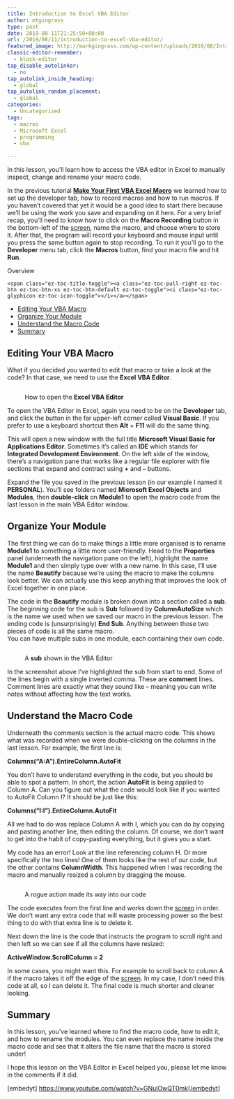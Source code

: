 ```yaml
---
title: Introduction to Excel VBA Editor
author: mtgingrass
type: post
date: 2019-08-11T21:25:50+00:00
url: /2019/08/11/introduction-to-excel-vba-editor/
featured_image: http://markgingrass.com/wp-content/uploads/2019/08/Introduction-to-Excel-VBA-Editor.jpg
classic-editor-remember:
  - block-editor
tap_disable_autolinker:
  - no
tap_autolink_inside_heading:
  - global
tap_autolink_random_placement:
  - global
categories:
  - Uncategorized
tags:
  - macros
  - Microsoft Excel
  - programming
  - vba

---
```

In this lesson, you&#8217;ll learn how to access the VBA editor in Excel to manually inspect, change and rename your macro code.

In the previous tutorial **<a rel="noreferrer noopener" aria-label="Make Your First VBA Excel Macro (opens in a new tab)" href="http://markgingrass.com/2019/08/11/make-your-first-vba-excel-macro/" target="_blank">Make Your First VBA Excel Macro</a>** we learned how to set up the developer tab, how to record macros and how to run macros. If you haven&#8217;t covered that yet it would be a good idea to start there because we&#8217;ll be using the work you save and expanding on it here. For a very brief recap, you&#8217;ll need to know how to click on the **Macro Recording** button in the bottom-left of the <a class="thirstylink" target="_blank" title="Screen" href="https://amzn.to/2LMDuep" data-linkid="814" data-shortcode="true">screen</a>, name the macro, and choose where to store it. After that, the program will record your keyboard and mouse input until you press the same button again to stop recording. To run it you&#8217;ll go to the **Developer** menu tab, click the **Macros** button, find your macro file and hit **Run**. 

<div id="ez-toc-container" class="ez-toc-v2_0_11 counter-hierarchy counter-decimal ez-toc-grey">
  <div class="ez-toc-title-container">
    <p class="ez-toc-title">
      Overview
    </p>
    
    <span class="ez-toc-title-toggle"><a class="ez-toc-pull-right ez-toc-btn ez-toc-btn-xs ez-toc-btn-default ez-toc-toggle"><i class="ez-toc-glyphicon ez-toc-icon-toggle"></i></a></span>
  </div><nav>
  
  <ul class="ez-toc-list ez-toc-list-level-1">
    <li class="ez-toc-page-1 ez-toc-heading-level-2">
      <a class="ez-toc-link ez-toc-heading-1" href="http://markgingrass.com/2019/08/11/introduction-to-excel-vba-editor/#Editing_Your_VBA_Macro" title="Editing Your VBA Macro">Editing Your VBA Macro</a>
    </li>
    <li class="ez-toc-page-1 ez-toc-heading-level-2">
      <a class="ez-toc-link ez-toc-heading-2" href="http://markgingrass.com/2019/08/11/introduction-to-excel-vba-editor/#Organize_Your_Module" title="Organize Your Module">Organize Your Module</a>
    </li>
    <li class="ez-toc-page-1 ez-toc-heading-level-2">
      <a class="ez-toc-link ez-toc-heading-3" href="http://markgingrass.com/2019/08/11/introduction-to-excel-vba-editor/#Understand_the_Macro_Code" title="Understand the Macro Code">Understand the Macro Code</a>
    </li>
    <li class="ez-toc-page-1 ez-toc-heading-level-2">
      <a class="ez-toc-link ez-toc-heading-4" href="http://markgingrass.com/2019/08/11/introduction-to-excel-vba-editor/#Summary" title="Summary">Summary</a>
    </li>
  </ul></nav>
</div>

## <span class="ez-toc-section" id="Editing_Your_VBA_Macro"></span>Editing Your VBA Macro<span class="ez-toc-section-end"></span>

What if you decided you wanted to edit that macro or take a look at the code? In that case, we need to use the **Excel VBA Editor**.<figure class="wp-block-image">

<img src="http://markgingrass.com/wp-content/uploads/2019/08/AwesomeScreenshot-www-youtube-watch-2019-08-11_7_00-1024x581.png" alt="" class="wp-image-942" srcset="https://markgingrass.com/wp-content/uploads/2019/08/AwesomeScreenshot-www-youtube-watch-2019-08-11_7_00-1024x581.png 1024w, https://markgingrass.com/wp-content/uploads/2019/08/AwesomeScreenshot-www-youtube-watch-2019-08-11_7_00-300x170.png 300w, https://markgingrass.com/wp-content/uploads/2019/08/AwesomeScreenshot-www-youtube-watch-2019-08-11_7_00-768x436.png 768w, https://markgingrass.com/wp-content/uploads/2019/08/AwesomeScreenshot-www-youtube-watch-2019-08-11_7_00.png 1903w" sizes="(max-width: 1024px) 100vw, 1024px" /><figcaption>How to open the **Excel VBA Editor**</figcaption></figure> 

To open the VBA Editor in Excel, again you need to be on the **Developer** tab, and click the button in the far upper-left corner called **Visual Basic**. If you prefer to use a keyboard shortcut then **Alt** + **F11** will do the same thing.

This will open a new window with the full title **Microsoft Visual Basic for Applications** **Editor**. Sometimes it&#8217;s called an **IDE** which stands for **Integrated Development Environment**. On the left side of the window, there&#8217;s a navigation pane that works like a regular file explorer with file sections that expand and contract using **+** and **&#8211;** buttons. 

Expand the file you saved in the previous lesson (in our example I named it **PERSONAL**). You&#8217;ll see folders named **Microsoft Excel Objects** and **Modules**, then **double-click** on **Module1** to open the macro code from the last lesson in the main VBA Editor window.

## <span class="ez-toc-section" id="Organize_Your_Module"></span>Organize Your Module<span class="ez-toc-section-end"></span>

The first thing we can do to make things a little more organised is to rename **Module1** to something a little more user-friendly. Head to the **Properties** panel (underneath the navigation pane on the left), highlight the name **Module1** and then simply type over with a new name. In this case, I&#8217;ll use the name **Beautify** because we&#8217;re using the macro to make the columns look better. We can actually use this keep anything that improves the look of Excel together in one place. 

The code in the **Beautify** module is broken down into a section called a **sub**. The beginning code for the sub is **Sub** followed by **ColumnAutoSize** which is the name we used when we saved our macro in the previous lesson. The ending code is (unsurprisingly) **End Sub**. Anything between those two pieces of code is all the same macro.  
You can have multiple subs in one module, each containing their own code.<figure class="wp-block-image">

<img src="http://markgingrass.com/wp-content/uploads/2019/08/AwesomeScreenshot-www-youtube-watch-2019-08-11_7_34-1024x581.png" alt="" class="wp-image-943" srcset="https://markgingrass.com/wp-content/uploads/2019/08/AwesomeScreenshot-www-youtube-watch-2019-08-11_7_34-1024x581.png 1024w, https://markgingrass.com/wp-content/uploads/2019/08/AwesomeScreenshot-www-youtube-watch-2019-08-11_7_34-300x170.png 300w, https://markgingrass.com/wp-content/uploads/2019/08/AwesomeScreenshot-www-youtube-watch-2019-08-11_7_34-768x436.png 768w, https://markgingrass.com/wp-content/uploads/2019/08/AwesomeScreenshot-www-youtube-watch-2019-08-11_7_34.png 1903w" sizes="(max-width: 1024px) 100vw, 1024px" /><figcaption>A **sub** shown in the VBA Editor</figcaption></figure> 

In the screenshot above I&#8217;ve highlighted the sub from start to end. Some of the lines begin with a single inverted comma. These are **comment** lines. Comment lines are exactly what they sound like &#8211; meaning you can write notes without affecting how the text works. 

## <span class="ez-toc-section" id="Understand_the_Macro_Code"></span>Understand the Macro Code<span class="ez-toc-section-end"></span>

Underneath the comments section is the actual macro code. This shows what was recorded when we were double-clicking on the columns in the last lesson. For example, the first line is:

**Columns(&#8220;A:A&#8221;).EntireColumn.AutoFit**

You don&#8217;t have to understand everything in the code, but you should be able to spot a pattern. In short, the action **AutoFit** is being applied to Column A. Can you figure out what the code would look like if you wanted to AutoFit Column I? It should be just like this: 

**Columns(&#8220;I:I&#8221;).EntireColumn.AutoFit**

All we had to do was replace Column A with I, which you can do by copying and pasting another line, then editing the column. Of course, we don&#8217;t want to get into the habit of copy-pasting everything, but it gives you a start.

My code has an error! Look at the line referencing column H. Or more specifically the two lines! One of them looks like the rest of our code, but the other contains **ColumnWidth**. This happened when I was recording the macro and manually resized a column by dragging the mouse.<figure class="wp-block-image">

<img src="http://markgingrass.com/wp-content/uploads/2019/08/AwesomeScreenshot-www-youtube-watch-2019-08-11_7_52-1-1024x581.png" alt="" class="wp-image-945" srcset="https://markgingrass.com/wp-content/uploads/2019/08/AwesomeScreenshot-www-youtube-watch-2019-08-11_7_52-1-1024x581.png 1024w, https://markgingrass.com/wp-content/uploads/2019/08/AwesomeScreenshot-www-youtube-watch-2019-08-11_7_52-1-300x170.png 300w, https://markgingrass.com/wp-content/uploads/2019/08/AwesomeScreenshot-www-youtube-watch-2019-08-11_7_52-1-768x436.png 768w, https://markgingrass.com/wp-content/uploads/2019/08/AwesomeScreenshot-www-youtube-watch-2019-08-11_7_52-1.png 1903w" sizes="(max-width: 1024px) 100vw, 1024px" /><figcaption>A rogue action made its way into our code</figcaption></figure> 

The code executes from the first line and works down the <a class="thirstylink" target="_blank" title="Screen" href="https://amzn.to/2LMDuep" data-linkid="814" data-shortcode="true">screen</a> in order. We don&#8217;t want any extra code that will waste processing power so the best thing to do with that extra line is to delete it.

Next down the line is the code that instructs the program to scroll right and then left so we can see if all the columns have resized:

**ActiveWindow.ScrollColumn = 2**

In some cases, you might want this. For example to scroll back to column A if the macro takes it off the edge of the <a class="thirstylink" target="_blank" title="Screen" href="https://amzn.to/2LMDuep" data-linkid="814" data-shortcode="true">screen</a>. In my case, I don&#8217;t need this code at all, so I can delete it. The final code is much shorter and cleaner looking.

## <span class="ez-toc-section" id="Summary"></span>Summary<span class="ez-toc-section-end"></span>

In this lesson, you&#8217;ve learned where to find the macro code, how to edit it, and how to rename the modules. You can even replace the name inside the macro code and see that it alters the file name that the macro is stored under!

I hope this lesson on the VBA Editor in Excel helped you, please let me know in the comments if it did.

[embedyt] https://www.youtube.com/watch?v=GNulOwQT0mk[/embedyt]